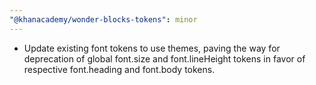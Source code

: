 ```yaml
---
"@khanacademy/wonder-blocks-tokens": minor
---
```


- Update existing font tokens to use themes, paving the way for deprecation of global font.size and font.lineHeight tokens in favor of respective font.heading and font.body tokens.
